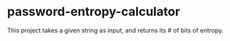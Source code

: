# password-entropy-calculator
This project takes a given string as input, and returns its # of bits of entropy.
